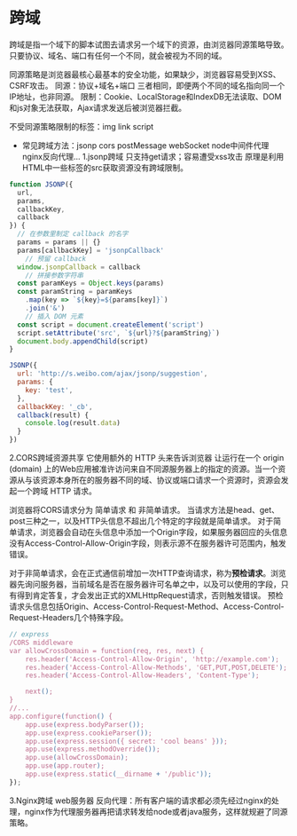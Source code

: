 # 跨域

跨域是指一个域下的脚本试图去请求另一个域下的资源，由浏览器同源策略导致。只要协议、域名、端口有任何一个不同，就会被视为不同的域。

同源策略是浏览器最核心最基本的安全功能，如果缺少，浏览器容易受到XSS、CSRF攻击。
同源：协议+域名+端口 三者相同，即便两个不同的域名指向同一个IP地址，也非同源。
限制：Cookie、LocalStorage和IndexDB无法读取、DOM和js对象无法获取，Ajax请求发送后被浏览器拦截。

不受同源策略限制的标签：img link script

* 常见跨域方法：jsonp cors postMessage webSocket node中间件代理 nginx反向代理...
1.jsonp跨域
只支持get请求；容易遭受xss攻击
原理是利用HTML中一些标签的src获取资源没有跨域限制。

```js
function JSONP({  
  url,
  params,
  callbackKey,
  callback
}) {
  // 在参数里制定 callback 的名字
  params = params || {}
  params[callbackKey] = 'jsonpCallback'
    // 预留 callback
  window.jsonpCallback = callback
    // 拼接参数字符串
  const paramKeys = Object.keys(params)
  const paramString = paramKeys
    .map(key => `${key}=${params[key]}`)
    .join('&')
    // 插入 DOM 元素
  const script = document.createElement('script')
  script.setAttribute('src', `${url}?${paramString}`)
  document.body.appendChild(script)
}

JSONP({  
  url: 'http://s.weibo.com/ajax/jsonp/suggestion',
  params: {
    key: 'test',
  },
  callbackKey: '_cb',
  callback(result) {
    console.log(result.data)
  }
})
```

2.CORS跨域资源共享
它使用额外的 HTTP 头来告诉浏览器 让运行在一个 origin (domain) 上的Web应用被准许访问来自不同源服务器上的指定的资源。当一个资源从与该资源本身所在的服务器不同的域、协议或端口请求一个资源时，资源会发起一个跨域 HTTP 请求。

浏览器将CORS请求分为 简单请求 和 非简单请求。
当请求方法是head、get、post三种之一，以及HTTP头信息不超出几个特定的字段就是简单请求。
对于简单请求，浏览器会自动在头信息中添加一个Origin字段，如果服务器回应的头信息没有Access-Control-Allow-Origin字段，则表示源不在服务器许可范围内，触发错误。

对于非简单请求，会在正式通信前增加一次HTTP查询请求，称为**预检请求**。浏览器先询问服务器，当前域名是否在服务器许可名单之中，以及可以使用的字段，只有得到肯定答复，才会发出正式的XMLHttpRequest请求，否则触发错误。
预检请求头信息包括Origin、Access-Control-Request-Method、Access-Control-Request-Headers几个特殊字段。

```js
// express
/CORS middleware
var allowCrossDomain = function(req, res, next) {
    res.header('Access-Control-Allow-Origin', 'http://example.com');
    res.header('Access-Control-Allow-Methods', 'GET,PUT,POST,DELETE');
    res.header('Access-Control-Allow-Headers', 'Content-Type');

    next();
}
//...
app.configure(function() {
    app.use(express.bodyParser());
    app.use(express.cookieParser());
    app.use(express.session({ secret: 'cool beans' }));
    app.use(express.methodOverride());
    app.use(allowCrossDomain);
    app.use(app.router);
    app.use(express.static(__dirname + '/public'));
});
```

3.Nginx跨域
web服务器
反向代理：所有客户端的请求都必须先经过nginx的处理，nginx作为代理服务器再把请求转发给node或者java服务，这样就规避了同源策略。
